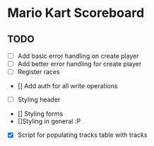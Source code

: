 # Mario Kart Scoreboard

## TODO

- [ ] Add basic error handling on create player
- [ ] Add better error handling for create player
- [ ] Register races
- [] Add auth for all write operations
- [ ] Styling header
- [] Styling forms
- []Styling in general :P
- [x] Script for populating tracks table with tracks
